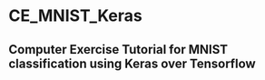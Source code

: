 # CE_MNIST_Keras
## Computer Exercise Tutorial for MNIST classification using Keras over Tensorflow

